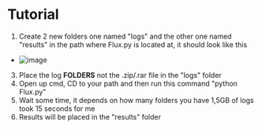 # Tutorial

1. Create 2 new folders one named "logs" and the other one named "results" in the path where Flux.py is located at, it should look like this
- ![image](https://github.com/Firoxus/RedlineLogExtractor/assets/86130692/810870dc-e1de-4f2d-be8f-fe00cc6722a0)
3. Place the log **FOLDERS** not the .zip/.rar file in the "logs" folder
4. Open up cmd, CD to your path and then run this command "python Flux.py"
5. Wait some time, it depends on how many folders you have 1,5GB of logs took 15 seconds for me
6. Results will be placed in the "results" folder
